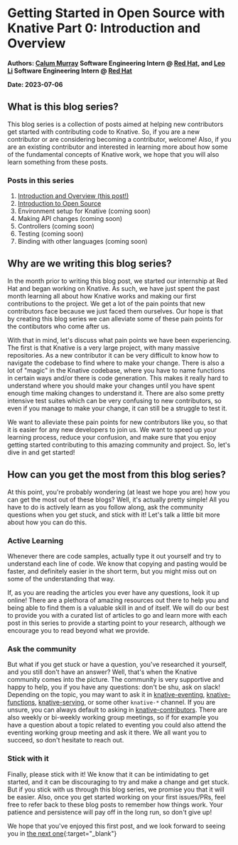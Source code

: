 # Getting Started in Open Source with Knative Part 0: Introduction and Overview

**Authors: [Calum Murray](https://www.linkedin.com/in/calum-ra-murray/) Software Engineering Intern @ [Red Hat](https://www.redhat.com/en), and [Leo Li](https://www.linkedin.com/in/haocheng-leo/) Software Engineering Intern @ [Red Hat](https://www.redhat.com/en)**

**Date: 2023-07-06**

## What is this blog series?

This blog series is a collection of posts aimed at helping new contributors get started with contributing code to Knative. So, if you are a new contributor
or are considering becoming a contributor, welcome! Also, if you are an existing contributor and interested in learning more about how some of the fundamental
concepts of Knative work, we hope that you will also learn something from these posts.

### Posts in this series

1. [Introduction and Overview (this post!)](/blog/articles/getting-started-blog-p0)
2. [Introduction to Open Source](/blog/articles/getting-started-blog-p1)
3. Environment setup for Knative (coming soon)
4. Making API changes (coming soon)
5. Controllers (coming soon)
6. Testing (coming soon)
7. Binding with other languages (coming soon)

## Why are we writing this blog series?

In the month prior to writing this blog post, we started our internship at Red Hat and began working on Knative. As such, we have just spent the past month
learning all about how Knative works and making our first contributions to the project. We get a lot of the pain points that new contributors face because 
we just faced them ourselves. Our hope is that by creating this blog series we can alleviate some of these pain points for the contibutors who come after 
us.

With that in mind, let's discuss what pain points we have been experiencing. The first is that Knative is a very large project, with many massive repositories.
As a new contributor it can be very difficult to know how to navigate the codebase to find where to make your change. There is also a lot of "magic" in the 
Knative codebase, where you have to name functions in certain ways and/or there is code generation. This makes it really hard to understand where you should 
make your changes until you have spent enough time making changes to understand it. There are also some pretty intensive test suites which can be very confusing
to new contributors, so even if you manage to make your change, it can still be a struggle to test it.

We want to alleviate these pain points for new contributors like you, so that it is easier for any new developers to join us. We want to speed up your learning
process, reduce your confusion, and make sure that you enjoy getting started contributing to this amazing community and project. So, let's dive in and get
started!

## How can you get the most from this blog series?

At this point, you're probably wondering (at least we hope you are) how you can get the most out of these blogs? Well, it's actually pretty simple! All you 
have to do is actively learn as you follow along, ask the community questions when you get stuck, and stick with it! Let's talk a little bit more about how you
can do this.

### Active Learning

Whenever there are code samples, actually type it out yourself and try to understand each line of code. We know that copying and pasting would be faster, and
definitely easier in the short term, but you might miss out on some of the understanding that way.

If, as you are reading the articles you ever have any questions, look it up online! There are a plethora of amazing resources out there to help you and being
able to find them is a valuable skill in and of itself. We will do our best to provide you with a curated list of articles to go and learn more with each post
in this series to provide a starting point to your research, although we encourage you to read beyond what we provide.

### Ask the community

But what if you get stuck or have a question, you've researched it yourself, and you still don't have an answer? Well, that's when the Knative community comes
into the picture. The community is very supportive and happy to help, you if you have any questions: don't be shu, ask on slack! Depending on the topic, you
may want to ask it in [knative-eventing](https://cloud-native.slack.com/archives/C04LMU33V1S), [knative-functions](https://cloud-native.slack.com/archives/C04LKEZUXEE),
[knative-serving](https://cloud-native.slack.com/archives/C04LMU0AX60), or some other `knative-*` channel. If you are unsure, you can always default to asking
in [knative-contributors](https://cloud-native.slack.com/archives/C04LN0620E8). There are also weekly or bi-weekly working group meetings, so if for example you
have a question about a topic related to eventing you could also attend the eventing working group meeting and ask it there. We all want you to succeed, so don't
hesitate to reach out.

### Stick with it

Finally, please stick with it! We know that it can be intimidating to get started, and it can be discouraging to try and make a change and get stuck. But if
you stick with us through this blog series, we promise you that it will be easier. Also, once you get started working on your first issues/PRs, feel free
to refer back to these blog posts to remember how things work. Your patience and persistence will pay off in the long run, so don't give up!

We hope that you've enjoyed this first post, and we look forward to seeing you in [the next one](/blog/articles/getting-started-blog-p1){:target="_blank"}
